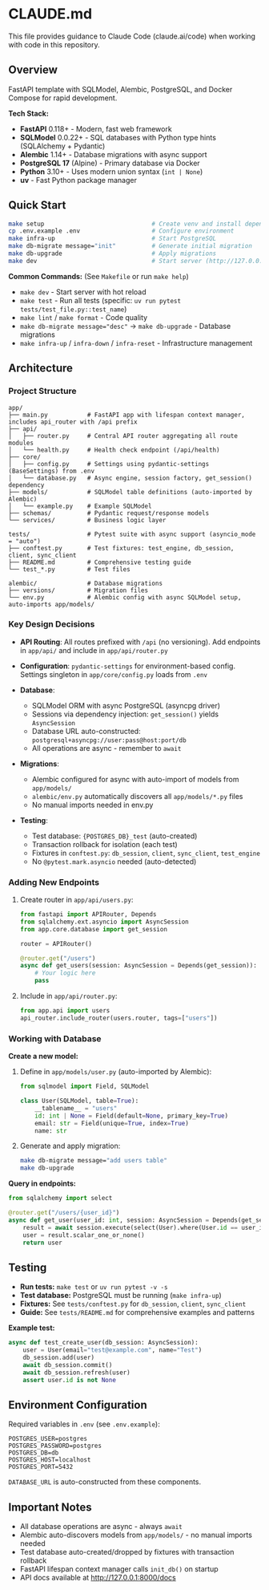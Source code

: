 # CLAUDE.md

This file provides guidance to Claude Code (claude.ai/code) when working with code in this repository.

## Overview

FastAPI template with SQLModel, Alembic, PostgreSQL, and Docker Compose for rapid development.

**Tech Stack:**
- **FastAPI** 0.118+ - Modern, fast web framework
- **SQLModel** 0.0.22+ - SQL databases with Python type hints (SQLAlchemy + Pydantic)
- **Alembic** 1.14+ - Database migrations with async support
- **PostgreSQL 17** (Alpine) - Primary database via Docker
- **Python** 3.10+ - Uses modern union syntax (`int | None`)
- **uv** - Fast Python package manager

## Quick Start

```bash
make setup                              # Create venv and install dependencies
cp .env.example .env                    # Configure environment
make infra-up                           # Start PostgreSQL
make db-migrate message="init"          # Generate initial migration
make db-upgrade                         # Apply migrations
make dev                                # Start server (http://127.0.0.1:8000)
```

**Common Commands:** (See `Makefile` or run `make help`)
- `make dev` - Start server with hot reload
- `make test` - Run all tests (specific: `uv run pytest tests/test_file.py::test_name`)
- `make lint` / `make format` - Code quality
- `make db-migrate message="desc"` → `make db-upgrade` - Database migrations
- `make infra-up` / `infra-down` / `infra-reset` - Infrastructure management

## Architecture

### Project Structure
```
app/
├── main.py           # FastAPI app with lifespan context manager, includes api_router with /api prefix
├── api/
│   ├── router.py     # Central API router aggregating all route modules
│   └── health.py     # Health check endpoint (/api/health)
├── core/
│   ├── config.py     # Settings using pydantic-settings (BaseSettings) from .env
│   └── database.py   # Async engine, session factory, get_session() dependency
├── models/           # SQLModel table definitions (auto-imported by Alembic)
│   └── example.py    # Example SQLModel
├── schemas/          # Pydantic request/response models
└── services/         # Business logic layer

tests/                # Pytest suite with async support (asyncio_mode = "auto")
├── conftest.py       # Test fixtures: test_engine, db_session, client, sync_client
├── README.md         # Comprehensive testing guide
└── test_*.py         # Test files

alembic/              # Database migrations
├── versions/         # Migration files
└── env.py            # Alembic config with async SQLModel setup, auto-imports app/models/
```

### Key Design Decisions

- **API Routing**: All routes prefixed with `/api` (no versioning). Add endpoints in `app/api/` and include in `app/api/router.py`

- **Configuration**: `pydantic-settings` for environment-based config. Settings singleton in `app/core/config.py` loads from `.env`

- **Database**:
  - SQLModel ORM with async PostgreSQL (asyncpg driver)
  - Sessions via dependency injection: `get_session()` yields `AsyncSession`
  - Database URL auto-constructed: `postgresql+asyncpg://user:pass@host:port/db`
  - All operations are async - remember to `await`

- **Migrations**:
  - Alembic configured for async with auto-import of models from `app/models/`
  - `alembic/env.py` automatically discovers all `app/models/*.py` files
  - No manual imports needed in env.py

- **Testing**:
  - Test database: `{POSTGRES_DB}_test` (auto-created)
  - Transaction rollback for isolation (each test)
  - Fixtures in `conftest.py`: `db_session`, `client`, `sync_client`, `test_engine`
  - No `@pytest.mark.asyncio` needed (auto-detected)

### Adding New Endpoints

1. Create router in `app/api/users.py`:
   ```python
   from fastapi import APIRouter, Depends
   from sqlalchemy.ext.asyncio import AsyncSession
   from app.core.database import get_session

   router = APIRouter()

   @router.get("/users")
   async def get_users(session: AsyncSession = Depends(get_session)):
       # Your logic here
       pass
   ```

2. Include in `app/api/router.py`:
   ```python
   from app.api import users
   api_router.include_router(users.router, tags=["users"])
   ```

### Working with Database

**Create a new model:**
1. Define in `app/models/user.py` (auto-imported by Alembic):
   ```python
   from sqlmodel import Field, SQLModel

   class User(SQLModel, table=True):
       __tablename__ = "users"
       id: int | None = Field(default=None, primary_key=True)
       email: str = Field(unique=True, index=True)
       name: str
   ```

2. Generate and apply migration:
   ```bash
   make db-migrate message="add users table"
   make db-upgrade
   ```

**Query in endpoints:**
```python
from sqlalchemy import select

@router.get("/users/{user_id}")
async def get_user(user_id: int, session: AsyncSession = Depends(get_session)):
    result = await session.execute(select(User).where(User.id == user_id))
    user = result.scalar_one_or_none()
    return user
```

## Testing

- **Run tests:** `make test` or `uv run pytest -v -s`
- **Test database:** PostgreSQL must be running (`make infra-up`)
- **Fixtures:** See `tests/conftest.py` for `db_session`, `client`, `sync_client`
- **Guide:** See `tests/README.md` for comprehensive examples and patterns

**Example test:**
```python
async def test_create_user(db_session: AsyncSession):
    user = User(email="test@example.com", name="Test")
    db_session.add(user)
    await db_session.commit()
    await db_session.refresh(user)
    assert user.id is not None
```

## Environment Configuration

Required variables in `.env` (see `.env.example`):
```env
POSTGRES_USER=postgres
POSTGRES_PASSWORD=postgres
POSTGRES_DB=db
POSTGRES_HOST=localhost
POSTGRES_PORT=5432
```

`DATABASE_URL` is auto-constructed from these components.

## Important Notes

- All database operations are async - always `await`
- Alembic auto-discovers models from `app/models/` - no manual imports needed
- Test database auto-created/dropped by fixtures with transaction rollback
- FastAPI lifespan context manager calls `init_db()` on startup
- API docs available at http://127.0.0.1:8000/docs
